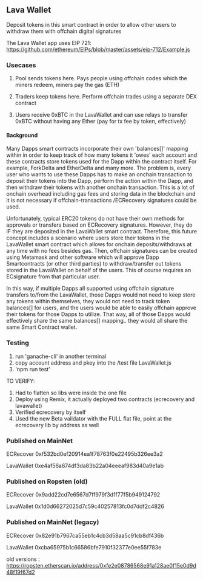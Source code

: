 
 ## Lava Wallet

  Deposit tokens in this smart contract in order to allow other users to withdraw them with offchain digital signatures



The Lava Wallet app uses EIP 721:
https://github.com/ethereum/EIPs/blob/master/assets/eip-712/Example.js





### Usecases

1. Pool sends tokens here.  Pays people using offchain codes which the miners redeem, miners pay the gas (ETH)

2. Traders keep tokens here.  Perform offchain trades using a separate DEX contract

3. Users receive 0xBTC in the LavaWallet and can use relays to transfer 0xBTC without having any Ether (pay for tx fee by token, effectively)




 #### Background

  Many Dapps smart contracts incorporate their own 'balances[]' mapping within in order to keep track of how many tokens it 'owes' each account and these contracts store tokens used for the Dapp within the contract itself.  For example, ForkDelta and EtherDelta and many more.  The problem is, every user who wants to use these Dapps has to make an onchain transaction to deposit their tokens into the Dapp, perform the action within the Dapp, and then withdraw their tokens with another onchain transaction.  This is a lot of onchain overhead including gas fees and storing data in the blockchain and it is not necessary if offchain-transactions /ECRecovery signatures could be used.

 Unfortunately, typical ERC20 tokens do not have their own methods for approvals or transfers based on ECRecovery signatures.  However, they do IF they are deposited in the LavaWallet smart contract.  Therefore, this future concept includes a scenario where users store their tokens in the LavaWallet smart contract which allows for onchain deposits/withdraws at any time with no fees besides gas.  Then, offchain signatures can be created using Metamask and other software which will approve Dapp Smartcontracts (or other third parties) to withdraw/transfer out tokens stored in the LavaWallet on behalf of the users.  This of course requires an ECsignature from that particular user.  

 In this way, if multiple Dapps all supported using offchain signature transfers to/from the LavaWallet, those Dapps would not need to keep store any tokens within themselves, they would not need to track token balances[] for users, and the users would be able to easily offchain approve their tokens for those Dapps to utilize.  That way, all of those Dapps would effectively share the same balances[] mapping.. they would all share the same Smart Contract wallet.  



### Testing
1. run 'ganache-cli' in another terminal
2. copy account address and pkey into the /test file LavaWallet.js
3. 'npm run test'



TO VERIFY:
1. Had to flatten so libs were inside the one file  
2. Deploy using Remix, it actually deployed two contracts (ecrecovery and lavawallet)
3. Verified ecrecovery by itself
4. Used the new Beta validator with the FULL flat file, point at the ecrecovery lib by address as well


### Published on MainNet
ECRecover
0xf532bd0ef20914ea1f78763f0e22495b326ee3a2

LavaWallet
0xe4af56a674df3da83b22a04eeeaf983d40a9e1ab


### Published on Ropsten (old)
ECRecover
0x9add22cd7e6567d7ff979f3d1f77f5b949124792

LavaWallet
0x1d0d66272025d7c59c40257813fc0d7ddf2c4826




### Published on MainNet (legacy)
ECRecover
0x82e91b7967ca55eb1c4cb3d58aa5c91cb8df436b

LavaWallet
0xcba65975b1c66586bfe7910f32377e0ee55f783e




old versions :
https://ropsten.etherscan.io/address/0xfe2e08786568e91a128ae0f15e0d9d48f19f67d2
